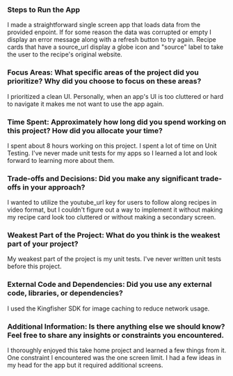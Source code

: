 ### Steps to Run the App
I made a straightforward single screen app that loads data from the provided enpoint. If for some reason the data was corrupted or empty I display an error message along with a refresh button to try again. 
Recipe cards that have a source_url display a globe icon and "source" label to take the user to the recipe's original website.

### Focus Areas: What specific areas of the project did you prioritize? Why did you choose to focus on these areas?
I prioritized a clean UI. Personally, when an app's UI is too cluttered or hard to navigate it makes me not want to use the app again.

### Time Spent: Approximately how long did you spend working on this project? How did you allocate your time?
I spent about 8 hours working on this project. I spent a lot of time on Unit Testing. I've never made unit tests for my apps so I learned a lot and look forward to learning more about them.

### Trade-offs and Decisions: Did you make any significant trade-offs in your approach?
I wanted to utilize the youtube_url key for users to follow along recipes in video format, but I couldn't figure out a way to implement it without making my recipe card look too cluttered or without making a secondary screen.

### Weakest Part of the Project: What do you think is the weakest part of your project?
My weakest part of the project is my unit tests. I've never written unit tests before this project.

### External Code and Dependencies: Did you use any external code, libraries, or dependencies?
I used the Kingfisher SDK for image caching to reduce network usage. 

### Additional Information: Is there anything else we should know? Feel free to share any insights or constraints you encountered.
I thoroughly enjoyed this take home project and learned a few things from it. One constraint I encountered was the one screen limit. I had a few ideas in my head for the app but it required additional screens. 
